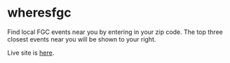 # wheresfgc


Find local FGC events near you by entering in your zip code. The top three closest events near you will be shown to your right.

Live site is [here](http://wheresfgc.com). 
